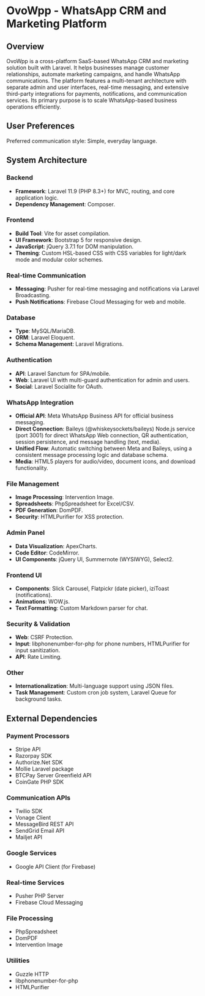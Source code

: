 # OvoWpp - WhatsApp CRM and Marketing Platform

## Overview

OvoWpp is a cross-platform SaaS-based WhatsApp CRM and marketing solution built with Laravel. It helps businesses manage customer relationships, automate marketing campaigns, and handle WhatsApp communications. The platform features a multi-tenant architecture with separate admin and user interfaces, real-time messaging, and extensive third-party integrations for payments, notifications, and communication services. Its primary purpose is to scale WhatsApp-based business operations efficiently.

## User Preferences

Preferred communication style: Simple, everyday language.

## System Architecture

### Backend
- **Framework**: Laravel 11.9 (PHP 8.3+) for MVC, routing, and core application logic.
- **Dependency Management**: Composer.

### Frontend
- **Build Tool**: Vite for asset compilation.
- **UI Framework**: Bootstrap 5 for responsive design.
- **JavaScript**: jQuery 3.7.1 for DOM manipulation.
- **Theming**: Custom HSL-based CSS with CSS variables for light/dark mode and modular color schemes.

### Real-time Communication
- **Messaging**: Pusher for real-time messaging and notifications via Laravel Broadcasting.
- **Push Notifications**: Firebase Cloud Messaging for web and mobile.

### Database
- **Type**: MySQL/MariaDB.
- **ORM**: Laravel Eloquent.
- **Schema Management**: Laravel Migrations.

### Authentication
- **API**: Laravel Sanctum for SPA/mobile.
- **Web**: Laravel UI with multi-guard authentication for admin and users.
- **Social**: Laravel Socialite for OAuth.

### WhatsApp Integration
- **Official API**: Meta WhatsApp Business API for official business messaging.
- **Direct Connection**: Baileys (@whiskeysockets/baileys) Node.js service (port 3001) for direct WhatsApp Web connection, QR authentication, session persistence, and message handling (text, media).
- **Unified Flow**: Automatic switching between Meta and Baileys, using a consistent message processing logic and database schema.
- **Media**: HTML5 players for audio/video, document icons, and download functionality.

### File Management
- **Image Processing**: Intervention Image.
- **Spreadsheets**: PhpSpreadsheet for Excel/CSV.
- **PDF Generation**: DomPDF.
- **Security**: HTMLPurifier for XSS protection.

### Admin Panel
- **Data Visualization**: ApexCharts.
- **Code Editor**: CodeMirror.
- **UI Components**: jQuery UI, Summernote (WYSIWYG), Select2.

### Frontend UI
- **Components**: Slick Carousel, Flatpickr (date picker), iziToast (notifications).
- **Animations**: WOW.js.
- **Text Formatting**: Custom Markdown parser for chat.

### Security & Validation
- **Web**: CSRF Protection.
- **Input**: libphonenumber-for-php for phone numbers, HTMLPurifier for input sanitization.
- **API**: Rate Limiting.

### Other
- **Internationalization**: Multi-language support using JSON files.
- **Task Management**: Custom cron job system, Laravel Queue for background tasks.

## External Dependencies

### Payment Processors
- Stripe API
- Razorpay SDK
- Authorize.Net SDK
- Mollie Laravel package
- BTCPay Server Greenfield API
- CoinGate PHP SDK

### Communication APIs
- Twilio SDK
- Vonage Client
- MessageBird REST API
- SendGrid Email API
- Mailjet API

### Google Services
- Google API Client (for Firebase)

### Real-time Services
- Pusher PHP Server
- Firebase Cloud Messaging

### File Processing
- PhpSpreadsheet
- DomPDF
- Intervention Image

### Utilities
- Guzzle HTTP
- libphonenumber-for-php
- HTMLPurifier